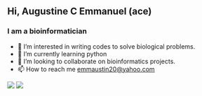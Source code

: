 ## Hi, Augustine C Emmanuel (ace)

### I am a bioinformatician
- 👀 I’m interested in writing codes to solve biological problems.
- 🌱 I’m currently learning python 
- 💞️ I’m looking to collaborate on bioinformatics projects. 
- 📫 How to reach me emmaustin20@yahoo.com


<img src="https://github-profile-summary-cards.vercel.app/api/cards/profile-details?username={ace_bio}&theme={github_dark}" />

<img src="https://github-readme-stats.vercel.app/api/top-langs/?username={ace-bio}&theme={onedark}" />

<!---
ace-bio/ace-bio is a ✨ special ✨ repository because its `README.md` (this file) appears on your GitHub profile.
You can click the Preview link to take a look at your changes.
--->
